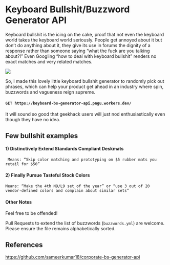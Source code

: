 # Keyboard Bullshit/Buzzword Generator API

Keyboard bullshit is the icing on the cake, proof that not even the keyboard world takes the keyboard world seriously. People get annoyed about it but don’t do anything about it, they give its use in forums the dignity of a response rather than someone saying “what the fuck are you talking about?!” Even Googling “how to deal with keyboard bullshit” renders no exact matches and very related matches.

<img src="https://raw.githubusercontent.com/itspngu/keyboard-bs-generator-api/master/media/bauer-linustechtips.gif">

So, I made this lovely little keyboard bullshit generator to randomly pick out phrases, which can help your product get ahead in an industry where spin, buzzwords and vagueness reign supreme.

#### `GET https://keyboard-bs-generator-api.pngu.workers.dev/`

It will sound so good that geekhack users will just nod enthusiastically even though they have no idea.

## Few bullshit examples

#### 1) Distinctively Extend Standards Compliant Deskmats

` Means: “Skip color matching and prototyping on $5 rubber mats you retail for $50”`

#### 2) Finally Pursue Tasteful Stock Colors

`Means: “Make the 4th N9/L9 set of the year” or “use 3 out of 20 vendor-defined colors and complain about similar sets”`

#### Other Notes

Feel free to be offended!

Pull Requests to extend the list of buzzwords (`buzzwords.yml`) are welcome. Please ensure the file remains alphabetically sorted.

## References

https://github.com/sameerkumar18/corporate-bs-generator-api
